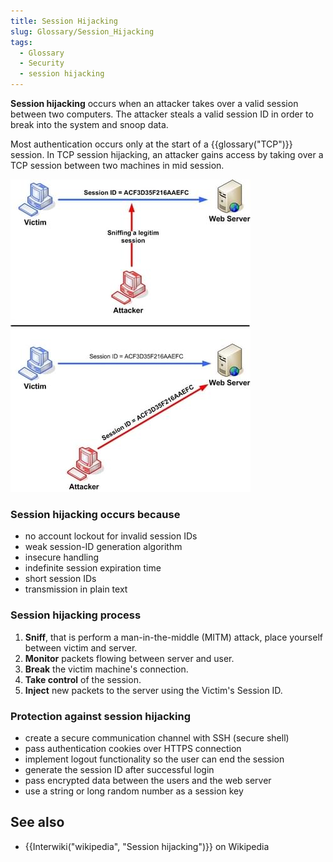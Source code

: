 ```yaml
---
title: Session Hijacking
slug: Glossary/Session_Hijacking
tags:
  - Glossary
  - Security
  - session hijacking
---
```

<p><strong>Session hijacking</strong> occurs when an attacker takes over a valid session between two computers. The attacker steals a valid session ID in order to break into the system and snoop data.</p>

<p>Most authentication occurs only at the start of a {{glossary("TCP")}} session. In TCP session hijacking, an attacker gains access by taking over a TCP session between two machines in mid session.</p>

<p><img alt="" src="session_hijacking_3.jpg"></p>

<h3 id="Session_hijacking_occurs_because">Session hijacking occurs because</h3>

<ul>
 <li>no account lockout for invalid session IDs</li>
 <li>weak session-ID generation algorithm</li>
 <li>insecure handling</li>
 <li>indefinite session expiration time</li>
 <li>short session IDs</li>
 <li>transmission in plain text</li>
</ul>

<h3 id="Session_hijacking_process">Session hijacking process</h3>

<ol>
 <li><strong>Sniff</strong>, that is perform a man-in-the-middle (MITM) attack, place yourself between victim and server.</li>
 <li><strong>Monitor</strong> packets flowing between server and user.</li>
 <li><strong>Break</strong> the victim machine's connection.</li>
 <li><strong>Take control</strong> of the session.</li>
 <li><strong>Inject</strong> new packets to the server using the Victim's Session ID.</li>
</ol>

<h3 id="Protection_against_session_hijacking">Protection against session hijacking</h3>

<ul>
 <li>create a secure communication channel with SSH (secure shell)</li>
 <li>pass authentication cookies over HTTPS connection</li>
 <li>implement logout functionality so the user can end the session</li>
 <li>generate the session ID after successful login</li>
 <li>pass encrypted data between the users and the web server</li>
 <li>use a string or long random number as a session key</li>
</ul>

<h2 id="see_also">See also</h2>

<ul>
 <li>{{Interwiki("wikipedia", "Session hijacking")}} on Wikipedia</li>
</ul>
